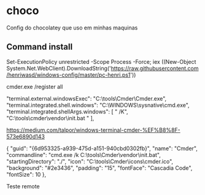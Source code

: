 # choco

Config do chocolatey que uso em minhas maquinas

## Command install

Set-ExecutionPolicy unrestricted -Scope Process -Force; iex ((New-Object System.Net.WebClient).DownloadString('https://raw.githubusercontent.com/henriwasd/windows-config/master/pc-henri.ps1'))

cmder.exe /register all

"terminal.external.windowsExec": "C:\\tools\\Cmder\\Cmder.exe",
  "terminal.integrated.shell.windows": "C:\\WINDOWS\\sysnative\\cmd.exe",
  "terminal.integrated.shellArgs.windows": [
    " /K", "C:\\tools\\cmder\\vendor\\init.bat "
  ],
  
  https://medium.com/talpor/windows-terminal-cmder-%EF%B8%8F-573e6890d143
  
  
  {
        "guid": "{6d953325-a939-475d-a151-940cbd0302fb}",
        "name": "Cmder",
        "commandline": "cmd.exe /k C:\\tools\\Cmder\\vendor\\init.bat",
        "startingDirectory": "./",
        "icon": "C:\\tools\\Cmder\\icons\\cmder.ico",
        "background": "#2e3436",
        "padding": "15",
        "fontFace": "Cascadia Code",
        "fontSize": 10
  },

  Teste remote
